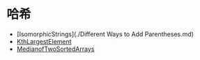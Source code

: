 # **哈希**

* [IsomorphicStrings](./Different Ways to Add Parentheses.md)
* [KthLargestElement](./KthLargestElement.md) 
* [MedianofTwoSortedArrays](./MedianofTwoSortedArrays.md) 